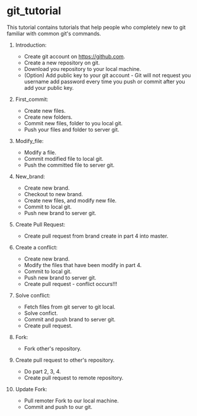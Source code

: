 # git_tutorial
This tutorial contains tutorials that help people who completely new to git familiar with common git's commands. 

1. Introduction:

   - Create git account on https://github.com.
   - Create a new repository on git. 
   - Download you repository to your local machine.
   - (Option) Add public key to your git account - Git will not request you username add password every time you push or commit after you add your public key.
   
2. First_commit:
   - Create new files.
   - Create new folders.
   - Commit new files, folder to you local git.
   - Push your files and folder to server git.
   
3. Modify_file:
   - Modify a file.
   - Commit modified file to local git.
   - Push the committed file to server git.
   
4. New_brand:
   - Create new brand.
   - Checkout to new brand.
   - Create new files, and modify new file.
   - Commit to local git.
   - Push new brand to server git.
   
5. Create Pull Request:
   - Create pull request from brand create in part 4 into master.
   
6. Create a conflict:
   - Create new brand.
   - Modify the files that have been modify in part 4.
   - Commit to local git.
   - Push new brand to server git.
   - Create pull request - conflict occurs!!!
   
7. Solve conflict:
   - Fetch files from git server to git local.
   - Solve confict.
   - Commit and push brand to server git.
   - Create pull request.
   
8. Fork:
   - Fork other's repository.
   
9. Create pull request to other's repository.
   - Do part 2, 3, 4.
   - Create pull request to remote repository.
   
10. Update Fork:
    - Pull remoter Fork to our local machine.
    - Commit and push to our git. 
   
  
 
